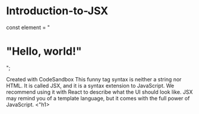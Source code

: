 # Introduction-to-JSX

const element = "<h1>"Hello, world!"</h1>";

Created with CodeSandbox
This funny tag syntax is neither a string nor HTML.
It is called JSX, and it is a syntax extension to JavaScript. We recommend using it with React to describe what the UI should look like. JSX may remind you of a template language, but it comes with the full power of JavaScript.
<"h1>
